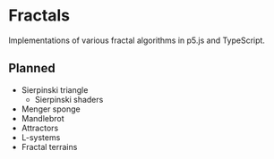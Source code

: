 # Fractals

Implementations of various fractal algorithms in p5.js and TypeScript.

## Planned

- Sierpinski triangle
    - Sierpinski shaders
- Menger sponge
- Mandlebrot
- Attractors
- L-systems
- Fractal terrains
